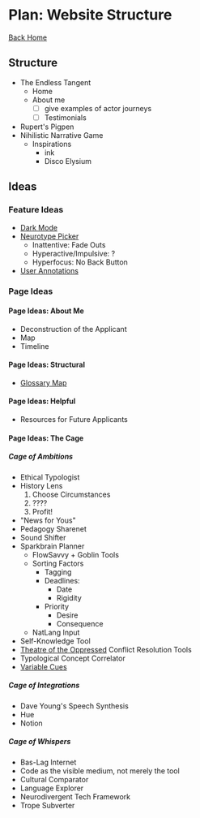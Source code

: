 # Plan: Website Structure

[Back Home](/index.html)

## Structure

* The Endless Tangent
  * Home
  * About me
    * [ ] give examples of actor journeys
    * [ ] Testimonials
* Rupert's Pigpen
* Nihilistic Narrative Game
  * Inspirations
    * ink
    * Disco Elysium

## Ideas

### Feature Ideas

* [Dark Mode](/documents/logsAI/bard230624.md#neurotype-switcher)
* [Neurotype Picker](/documents/logsAI/bard230624.md#neurotype-switcher)
  * Inattentive: Fade Outs
  * Hyperactive/Impulsive: ?
  * Hyperfocus: No Back Button
* [User Annotations](/documents/logsAI/bard230617.md)

### Page Ideas

#### Page Ideas: About Me

* Deconstruction of the Applicant
* Map
* Timeline

#### Page Ideas: Structural

* [Glossary Map](/documents/logsAI/bard230624.md#Creating-a-Web-of-Linked-Nodes)

#### Page Ideas: Helpful

* Resources for Future Applicants

#### Page Ideas: The Cage

##### Cage of Ambitions

* Ethical Typologist
* History Lens
  1. Choose Circumstances
  2. ????
  3. Profit!
* "News for Yous"
* Pedagogy Sharenet
* Sound Shifter
* Sparkbrain Planner
  * FlowSavvy + Goblin Tools
  * Sorting Factors
    * Tagging
    * Deadlines: 
      * Date
      * Rigidity
    * Priority
      * Desire
      * Consequence
  * NatLang Input
* Self-Knowledge Tool
* [Theatre of the Oppressed]() Conflict Resolution Tools
* Typological Concept Correlator
* [Variable Cues]()

##### Cage of Integrations

* Dave Young's Speech Synthesis
* Hue
* Notion

##### Cage of Whispers

* Bas-Lag Internet
* Code as the visible medium, not merely the tool
* Cultural Comparator
* Language Explorer
* Neurodivergent Tech Framework
* Trope Subverter
